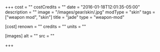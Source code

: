 +++
cost = ""
costCredits = ""
date = "2016-01-18T12:01:35-05:00"
description = ""
image = "/images/gear/skin/.jpg"
modType = "skin"
tags = ["weapon mod", "skin"]
title = "jade"
type = "weapon-mod"

[cost]
  renown = ""
  credits = ""
  units = ""

[images]
  alt = ""
  src = ""

+++
